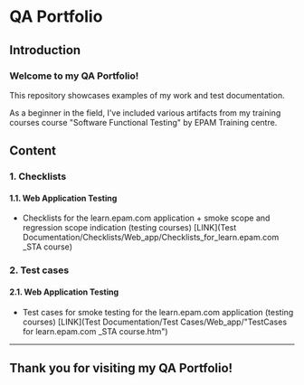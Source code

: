 # QA Portfolio


## Introduction

### Welcome to my QA Portfolio! 
This repository showcases examples of my work and test documentation.

As a beginner in the field, I've included various artifacts from my training courses course "Software Functional Testing" by EPAM Training centre.


## Content


### 1. Checklists

#### 1.1.	Web Application Testing 
- Checklists for the learn.epam.com application + smoke scope and regression scope indication (testing courses) [LINK](Test Documentation/Checklists/Web_app/Checklists_for_learn.epam.com _STA course)


### 2.	Test cases

#### 2.1.	Web Application Testing 
- Test cases for smoke testing for the learn.epam.com application (testing courses) [LINK](Test Documentation/Test Cases/Web_app/"TestCases for learn.epam.com _STA course.htm")


---------------

## Thank you for visiting my QA Portfolio!